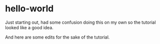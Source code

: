 # hello-world
Just starting out, had some confusion doing this on my own so the tutorial looked like a good idea.

And here are some edits for the sake of the tutorial.
